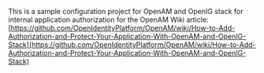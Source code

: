 This is a sample configuration project for OpenAM and OpenIG stack for internal application authorization for the OpenAM Wiki article: [https://github.com/OpenIdentityPlatform/OpenAM/wiki/How-to-Add-Authorization-and-Protect-Your-Application-With-OpenAM-and-OpenIG-Stack](https://github.com/OpenIdentityPlatform/OpenAM/wiki/How-to-Add-Authorization-and-Protect-Your-Application-With-OpenAM-and-OpenIG-Stack)